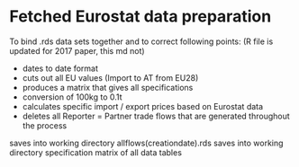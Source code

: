 # Fetched Eurostat data preparation

To bind .rds data sets together and to correct following points:
(R file is updated for 2017 paper, this md not)

* dates to date format
* cuts out all EU values (Import to AT from EU28)
* produces a matrix that gives all specifications
* conversion of 100kg to 0.1t
* calculates specific import / export prices based on Eurostat data
* deletes all Reporter = Partner trade flows that are generated throughout the process

saves into working directory allflows(creationdate).rds
saves into working directory specification matrix of all data tables
